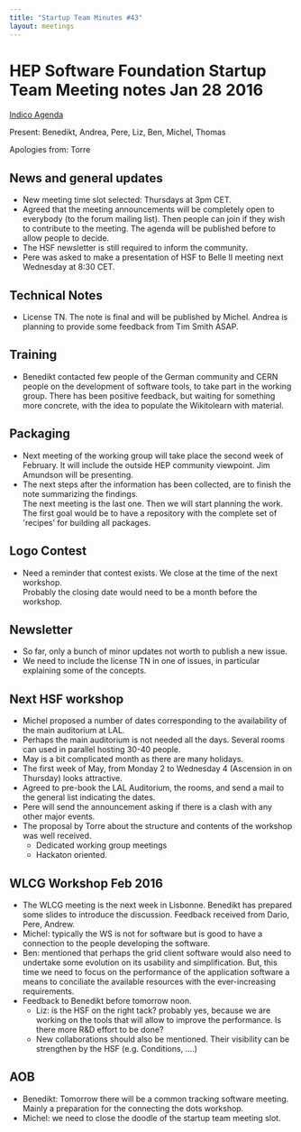 ```yaml
---
title: "Startup Team Minutes #43"
layout: meetings
---
```


# HEP Software Foundation Startup Team Meeting notes Jan 28 2016

[Indico Agenda](https://indico.cern.ch/event/491344/)

Present: Benedikt, Andrea, Pere, Liz, Ben, Michel, Thomas

Apologies from: Torre

## News and general updates
- New meeting time slot selected: Thursdays at 3pm CET.
- Agreed that the meeting announcements will be completely open to everybody (to the forum mailing list).
  Then people can join if they wish to contribute to the meeting. The agenda will be published before to allow people to decide.
- The HSF newsletter is still required to inform the community. 
- Pere was asked to make a presentation of HSF to Belle II meeting next Wednesday at 8:30 CET.  

## Technical Notes
- License TN. The note is final and will be published by Michel. Andrea is planning to provide some feedback from Tim Smith ASAP.

## Training
- Benedikt contacted few people of the German community and CERN people on the development of software tools, 
  to take part in the working group. There has been positive feedback, but waiting for something more concrete, with 
  the idea to populate the Wikitolearn with material.

## Packaging
- Next meeting of the working group will take place the second week of February. 
  It will include the outside HEP community viewpoint. Jim Amundson will be presenting. 
- The next steps after the information has been collected, are to finish the note summarizing the findings.  
  The next meeting is the last one. Then we will start planning the work. 
  The first goal would be to have a repository with the complete set of 'recipes' for building all packages. 
  

## Logo Contest
- Need a reminder that contest exists. We close at the time of the next workshop.  
  Probably the closing date would need to be a month before the workshop. 

## Newsletter
- So far, only a bunch of minor updates not worth to publish a new issue. 
- We need to include the license TN in one of issues, in particular explaining some of the concepts. 

## Next HSF workshop
- Michel proposed a number of dates corresponding to the availability of the main auditorium at LAL. 
- Perhaps the main auditorium is not needed all the days. Several rooms can used in parallel hosting 30-40 people. 
- May is a bit complicated month as there are many holidays. 
- The first week of May, from Monday 2 to Wednesday 4 (Ascension in on Thursday) looks attractive. 
- Agreed to pre-book the LAL Auditorium, the rooms, and send a mail to the general list indicating the dates. 
- Pere will send the announcement asking if there is a clash with any other major events.       
- The proposal by Torre about the structure and contents of the workshop was well received. 
  - Dedicated working group meetings
  - Hackaton oriented. 

## WLCG Workshop Feb 2016
- The WLCG meeting is the next week in Lisbonne. Benedikt has prepared some slides to introduce the discussion. 
  Feedback received from Dario, Pere, Andrew. 
- Michel: typically the WS is not for software but is good to have a connection to the people developing the software. 
- Ben: mentioned that perhaps the grid client software would also need to undertake some evolution on its usability and simplification.
  But, this time we need to focus on the performance of the application software a 
  means to conciliate the available resources with the ever-increasing requirements.  
- Feedback to Benedikt before tomorrow noon. 
  - Liz: is the HSF on the right tack? probably yes, because we are working on the tools that will allow to improve the performance.
    Is there more R&D effort to be done?
  - New collaborations should also be mentioned. Their visibility can be strengthen by the HSF (e.g. Conditions, ....)   

## AOB
- Benedikt: Tomorrow there will be a common tracking software meeting. Mainly a preparation for the connecting the dots workshop.
- Michel: we need to close the doodle of the startup team meeting slot.
  

